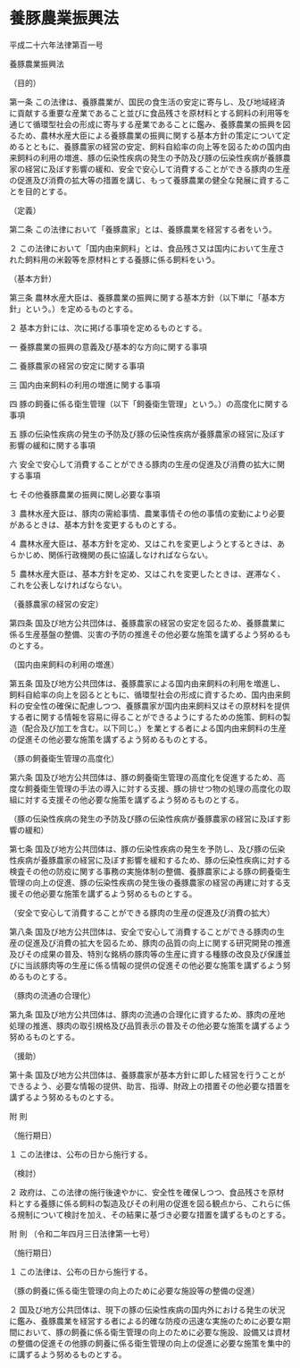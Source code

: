 # 養豚農業振興法

平成二十六年法律第百一号

養豚農業振興法

（目的）

第一条 この法律は、養豚農業が、国民の食生活の安定に寄与し、及び地域経済に貢献する重要な産業であること並びに食品残さを原材料とする飼料の利用等を通じて循環型社会の形成に寄与する産業であることに鑑み、養豚農業の振興を図るため、農林水産大臣による養豚農業の振興に関する基本方針の策定について定めるとともに、養豚農家の経営の安定、飼料自給率の向上等を図るための国内由来飼料の利用の増進、豚の伝染性疾病の発生の予防及び豚の伝染性疾病が養豚農家の経営に及ぼす影響の緩和、安全で安心して消費することができる豚肉の生産の促進及び消費の拡大等の措置を講じ、もって養豚農業の健全な発展に資することを目的とする。

（定義）

第二条 この法律において「養豚農家」とは、養豚農業を経営する者をいう。

２ この法律において「国内由来飼料」とは、食品残さ又は国内において生産された飼料用の米穀等を原材料とする養豚に係る飼料をいう。

（基本方針）

第三条 農林水産大臣は、養豚農業の振興に関する基本方針（以下単に「基本方針」という。）を定めるものとする。

２ 基本方針には、次に掲げる事項を定めるものとする。

一 養豚農業の振興の意義及び基本的な方向に関する事項

二 養豚農家の経営の安定に関する事項

三 国内由来飼料の利用の増進に関する事項

四 豚の飼養に係る衛生管理（以下「飼養衛生管理」という。）の高度化に関する事項

五 豚の伝染性疾病の発生の予防及び豚の伝染性疾病が養豚農家の経営に及ぼす影響の緩和に関する事項

六 安全で安心して消費することができる豚肉の生産の促進及び消費の拡大に関する事項

七 その他養豚農業の振興に関し必要な事項

３ 農林水産大臣は、豚肉の需給事情、農業事情その他の事情の変動により必要があるときは、基本方針を変更するものとする。

４ 農林水産大臣は、基本方針を定め、又はこれを変更しようとするときは、あらかじめ、関係行政機関の長に協議しなければならない。

５ 農林水産大臣は、基本方針を定め、又はこれを変更したときは、遅滞なく、これを公表しなければならない。

（養豚農家の経営の安定）

第四条 国及び地方公共団体は、養豚農家の経営の安定を図るため、養豚農業に係る生産基盤の整備、災害の予防の推進その他必要な施策を講ずるよう努めるものとする。

（国内由来飼料の利用の増進）

第五条 国及び地方公共団体は、養豚農家による国内由来飼料の利用を増進し、飼料自給率の向上を図るとともに、循環型社会の形成に資するため、国内由来飼料の安全性の確保に配慮しつつ、養豚農家が国内由来飼料又はその原材料を提供する者に関する情報を容易に得ることができるようにするための施策、飼料の製造（配合及び加工を含む。以下同じ。）を業とする者による国内由来飼料の生産の促進その他必要な施策を講ずるよう努めるものとする。

（豚の飼養衛生管理の高度化）

第六条 国及び地方公共団体は、豚の飼養衛生管理の高度化を促進するため、高度な飼養衛生管理の手法の導入に対する支援、豚の排せつ物の処理の高度化の取組に対する支援その他必要な施策を講ずるよう努めるものとする。

（豚の伝染性疾病の発生の予防及び豚の伝染性疾病が養豚農家の経営に及ぼす影響の緩和）

第七条 国及び地方公共団体は、豚の伝染性疾病の発生を予防し、及び豚の伝染性疾病が養豚農家の経営に及ぼす影響を緩和するため、豚の伝染性疾病に対する検査その他の防疫に関する事務の実施体制の整備、養豚農家による豚の飼養衛生管理の向上の促進、豚の伝染性疾病の発生後の養豚農家の経営の再建に対する支援その他必要な施策を講ずるよう努めるものとする。

（安全で安心して消費することができる豚肉の生産の促進及び消費の拡大）

第八条 国及び地方公共団体は、安全で安心して消費することができる豚肉の生産の促進及び消費の拡大を図るため、豚肉の品質の向上に関する研究開発の推進及びその成果の普及、特別な銘柄の豚肉等の生産に資する種豚の改良及び保護並びに当該豚肉等の生産に係る情報の提供の促進その他必要な施策を講ずるよう努めるものとする。

（豚肉の流通の合理化）

第九条 国及び地方公共団体は、豚肉の流通の合理化に資するため、豚肉の産地処理の推進、豚肉の取引規格及び品質表示の普及その他必要な施策を講ずるよう努めるものとする。

（援助）

第十条 国及び地方公共団体は、養豚農家が基本方針に即した経営を行うことができるよう、必要な情報の提供、助言、指導、財政上の措置その他必要な措置を講ずるよう努めるものとする。

附 則

（施行期日）

１ この法律は、公布の日から施行する。

（検討）

２ 政府は、この法律の施行後速やかに、安全性を確保しつつ、食品残さを原材料とする養豚に係る飼料の製造及びその利用の促進を図る観点から、これらに係る規制について検討を加え、その結果に基づき必要な措置を講ずるものとする。

附 則 （令和二年四月三日法律第一七号）

（施行期日）

１ この法律は、公布の日から施行する。

（豚の飼養に係る衛生管理の向上のために必要な施設等の整備の促進）

２ 国及び地方公共団体は、現下の豚の伝染性疾病の国内外における発生の状況に鑑み、養豚農業を経営する者による的確な防疫の迅速な実施のために必要な期間において、豚の飼養に係る衛生管理の向上のために必要な施設、設備又は資材の整備の促進その他豚の飼養に係る衛生管理の向上の促進に必要な施策を集中的に講ずるよう努めるものとする。
